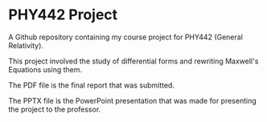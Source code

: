 # PHY442 Project

A Github repository containing my course project for PHY442 (General Relativity).

This project involved the study of differential forms and rewriting Maxwell's Equations using them. 

The PDF file is the final report that was submitted. 

The PPTX file is the PowerPoint presentation that was made for presenting the project to the professor.
